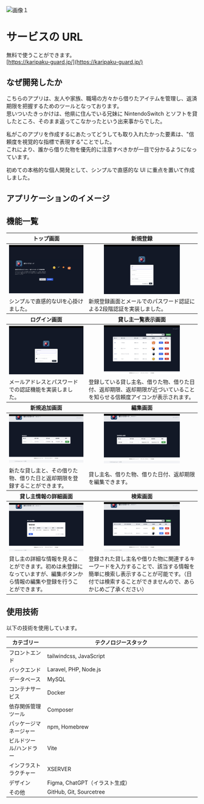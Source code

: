 ![画像１](/Users/satoushouta/Documents/Karipaku-Guard/public/images/topimage.png)

# サービスの URL

無料で使うことができます。  
[https://karipaku-guard.jp/](https://karipaku-guard.jp/)

## なぜ開発したか

こちらのアプリは、友人や家族、職場の方々から借りたアイテムを管理し、返済期限を把握するためのツールとなっております。  
思いついたきっかけは、他県に住んでいる兄妹に NintendoSwitch とソフトを貸したところ、そのまま返ってこなかったという出来事からでした。

私がこのアプリを作成するにあたってどうしても取り入れたかった要素は、"信頼度を視覚的な指標で表現する"ことでした。  
これにより、誰から借りた物を優先的に注意すべきかが一目で分かるようになっています。

初めての本格的な個人開発として、シンプルで直感的な UI に重点を置いて作成しました。

## アプリケーションのイメージ

## 機能一覧

<style>
  .centered-table th {
    text-align: center;
  }
</style>

<table class="centered-table" style="width: 100%;">

<thead>
<tr>
  <th align="center">トップ画面</th>
  <th align="center">新規登録</th>
</tr>
</thead>
<tbody>
<tr>
  <td align="center"><img src="https://raw.githubusercontent.com/shotasato0/Karipaku-Guard/master/public/images/app.view/view_top.png" width="200"></td>
  <td align="center"><img src="https://raw.githubusercontent.com/shotasato0/Karipaku-Guard/master/public/images/app.view/view_register.png" width="200"></td>
</tr>
<tr>
  <td>シンプルで直感的なUIを心掛けました。</td>
  <td>新規登録画面とメールでのパスワード認証による2段階認証を実装しました。</td>
</tr>
</tbody>

<thead>
<tr>
  <th align="center">ログイン画面</th>
  <th align="center">貸し主一覧表示画面</th>
</tr>
</thead>
<tbody>
<tr>
  <td align="center"><img src="https://raw.githubusercontent.com/shotasato0/Karipaku-Guard/master/public/images/app.view/view_login.png" width="200"></td>
  <td align="center"><img src="https://raw.githubusercontent.com/shotasato0/Karipaku-Guard/master/public/images/app.view/view_list.png" width="200"></td>
</tr>
<tr>
  <td>メールアドレスとパスワードでの認証機能を実装しました。</td>
  <td>登録している貸し主名、借りた物、借りた日付、返却期限、返却期限が近づいていることを知らせる信頼度アイコンが表示されます。</td>
</tr>
</tbody>

<thead>
<tr>
  <th align="center">新規追加画面</th>
  <th align="center">編集画面</th>
</tr>
</thead>
<tbody>
<tr>
  <td align="center"><img src="https://raw.githubusercontent.com/shotasato0/Karipaku-Guard/master/public/images/app.view/view_new_addition.png" width="200"></td>
  <td align="center"><img src="https://raw.githubusercontent.com/shotasato0/Karipaku-Guard/master/public/images/app.view/view_edit_registrant.png" width="200"></td>
</tr>
<tr>
  <td>新たな貸し主と、その借りた物、借りた日と返却期限を登録することができます。</td>
  <td>貸し主名、借りた物、借りた日付、返却期限を編集できます。</td>
</tr>
</tbody>

<thead>
<tr>
  <th align="center">貸し主情報の詳細画面</th>
  <th align="center">検索画面</th>
</tr>
</thead>
<tbody>
<tr>
  <td align="center"><img src="https://raw.githubusercontent.com/shotasato0/Karipaku-Guard/master/public/images/app.view/view_lender_details.png" width="200"></td>
  <td align="center"><img src="https://raw.githubusercontent.com/shotasato0/Karipaku-Guard/master/public/images/app.view/view_search.png" width="200"></td>
</tr>
<tr>
  <td>貸し主の詳細な情報を見ることができます。初めは未登録になっていますが、編集ボタンから情報の編集や登録を行うことができます。</td>
  <td>登録された貸し主名や借りた物に関連するキーワードを入力することで、該当する情報を簡単に検索し表示することが可能です。（日付では検索することができませんので、あらかじめご了承ください）</td>
</tr>
</tbody>

</table>

## 使用技術

以下の技術を使用しています。
<table style="width: 100%;">
<thead>
<tr>
  <th style="width: 20%;">カテゴリー</th>
  <th style="width: 80%;">テクノロジースタック</th>
</tr>
</thead>
<tbody>
<tr>
  <td>フロントエンド</td>
  <td>tailwindcss, JavaScript</td>
</tr>
<tr>
  <td>バックエンド</td>
  <td>Laravel, PHP, Node.js</td>
</tr>
<tr>
  <td>データベース</td>
  <td>MySQL</td>
</tr>
<tr>
  <td>コンテナサービス</td>
  <td>Docker</td>
</tr>
<tr>
  <td>依存関係管理ツール</td>
  <td>Composer</td>
</tr>
<tr>
  <td>パッケージマネージャー</td>
  <td>npm, Homebrew</td>
</tr>
<tr>
  <td>ビルドツール/ハンドラー</td>
  <td>Vite</td>
</tr>
<tr>
  <td>インフラストラクチャー</td>
  <td>XSERVER</td>
</tr>
<tr>
  <td>デザイン</td>
  <td>Figma, ChatGPT（イラスト生成）</td>
</tr>
<tr>
  <td>その他</td>
  <td>GitHub, Git, Sourcetree</td>
</tr>
</tbody>
</table>
